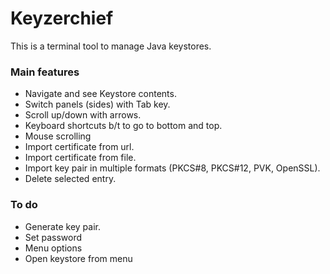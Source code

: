 # Keyzerchief

This is a terminal tool to manage Java keystores.

### Main features

* Navigate and see Keystore contents.
* Switch panels (sides) with Tab key.
* Scroll up/down with arrows.
* Keyboard shortcuts b/t to go to bottom and top.
* Mouse scrolling
* Import certificate from url.
* Import certificate from file.
* Import key pair in multiple formats (PKCS#8, PKCS#12, PVK, OpenSSL).
* Delete selected entry.

### To do

* Generate key pair.
* Set password
* Menu options
* Open keystore from menu
